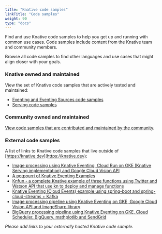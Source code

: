 ```yaml
---
title: "Knative code samples"
linkTitle: "Code samples"
weight: 90
type: "docs"
---
```


Find and use Knative code samples to help you get up and running with common use
cases. Code samples include content from the Knative team and community members.

Browse all code samples to find other languages and use cases that might align
closer with your goals.

### Knative owned and maintained

View the set of Knative code samples that are actively tested and maintained:

- [Eventing and Eventing Sources code samples](./eventing/samples/)
- [Serving code samples](./serving/samples/)

### Community owned and maintained

[View code samples that are contributed and maintained by the community](../community/samples/).

### External code samples

A list of links to Knative code samples that live outside of
[https://knative.dev](https://knative.dev):

- [Image processing using Knative Eventing, Cloud Run on GKE (Knative Serving implementation) and Google Cloud Vision API](https://github.com/akashrv/knative-samples/blob/master/docs/image-processing.md)
- [A potpourri of Knative Eventing Examples](https://github.com/lionelvillard/knative-examples)
- [Knfun - a complete Knative example of three functions using Twitter and Watson API that use kn to deploy and manage functions](https://github.com/maximilien/knfun/blob/master/)
- [Knative Eventing (Cloud Events) example using spring-boot and spring-cloud-streams + Kafka](https://salaboy.com/2020/02/20/getting-started-with-knative-2020/)
- [Image processing pipeline using Knative Eventing on GKE, Google Cloud Vision API and ImageSharp library](https://github.com/meteatamel/knative-tutorial/blob/master/docs/image-processing-pipeline.md)
- [BigQuery processing pipeline using Knative Eventing on GKE, Cloud Scheduler, BigQuery, mathplotlib and SendGrid](https://github.com/meteatamel/knative-tutorial/blob/master/docs/bigquery-processing-pipeline.md)

_Please add links to your externally hosted Knative code sample._

